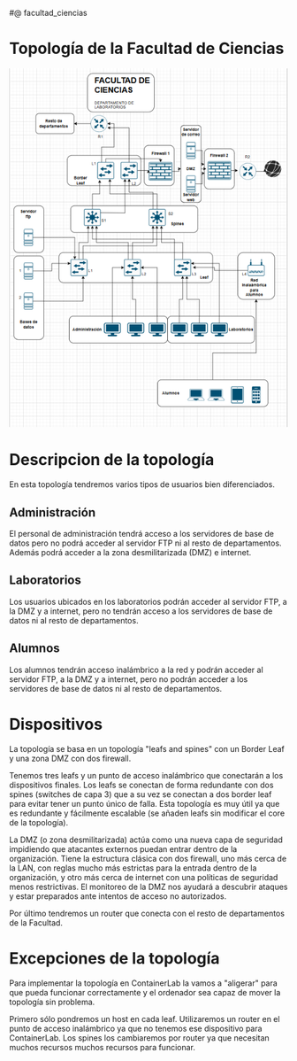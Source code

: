 #@ facultad_ciencias
# Topología de la Facultad de Ciencias 

![](images/topo_facultad.png)

# Descripcion de la topología

En esta topología tendremos varios tipos de usuarios bien diferenciados. 

## Administración

El personal de administración tendrá acceso a los servidores de base de datos pero no podrá acceder al servidor FTP ni al resto de departamentos. Además podrá acceder a la zona desmilitarizada (DMZ) e internet.

## Laboratorios

Los usuarios ubicados en los laboratorios podrán acceder al servidor FTP, a la DMZ y a internet, pero no tendrán acceso a los servidores de base de datos ni al resto de departamentos.

## Alumnos

Los alumnos tendrán acceso inalámbrico a la red y podrán acceder al servidor FTP, a la DMZ y a internet, pero no podrán acceder a los servidores de base de datos ni al resto de departamentos.

# Dispositivos

La topología se basa en un topología "leafs and spines" con un Border Leaf y una zona DMZ con dos firewall.

Tenemos tres leafs y un punto de acceso inalámbrico que conectarán a los dispositivos finales. Los leafs se conectan de forma redundante con dos spines (switches de capa 3) que a su vez se conectan a dos border leaf para evitar tener un punto único de falla. Esta topología es muy útil ya que es redundante y fácilmente escalable (se añaden leafs sin modificar el core de la topología). 

La DMZ (o zona desmilitarizada) actúa como una nueva capa de seguridad impidiendo que atacantes externos puedan entrar dentro de la organización. Tiene la estructura clásica con dos firewall, uno más cerca de la LAN, con reglas mucho más estrictas para la entrada dentro de la organización, y otro más cerca de internet con una políticas de seguridad menos restrictivas. El monitoreo de la DMZ nos ayudará a descubrir ataques y estar preparados ante intentos de acceso no autorizados.

Por último tendremos un router que conecta con el resto de departamentos de la Facultad.

# Excepciones de la topología

Para implementar la topología en ContainerLab la vamos a "aligerar" para que pueda funcionar correctamente y el ordenador sea capaz de mover la topología sin problema. 

Primero sólo pondremos un host en cada leaf. Utilizaremos un router en el punto de acceso inalámbrico ya que no tenemos ese dispositivo para ContainerLab. Los spines los cambiaremos por router ya que necesitan muchos recursos muchos recursos para funcionar. 
